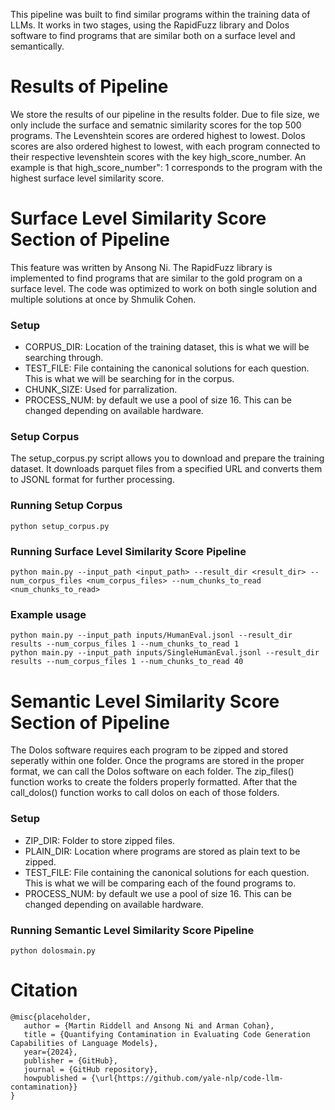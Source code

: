 This pipeline was built to find similar programs within the training data of LLMs. It works in two stages, using the RapidFuzz library and Dolos software to find programs that are similar both on a surface level and semantically.

# Results of Pipeline

We store the results of our pipeline in the results folder. Due to file size, we only include the surface and sematnic similarity scores for the top 500 programs.
The Levenshtein scores are ordered highest to lowest. Dolos scores are also ordered highest to lowest, with each program connected to their respective levenshtein scores with the key high_score_number. An example is that high_score_number": 1 corresponds to the program with the highest surface level similarity score.

# Surface Level Similarity Score Section of Pipeline

This feature was written by Ansong Ni. The RapidFuzz library is implemented to find programs that are similar to the gold program on a surface level.
The code was optimized to work on both single solution and multiple solutions at once by Shmulik Cohen.

### Setup

- CORPUS_DIR: Location of the training dataset, this is what we will be searching through.
- TEST_FILE: File containing the canonical solutions for each question. This is what we will be searching for in the corpus.
- CHUNK_SIZE: Used for parralization.
- PROCESS_NUM: by default we use a pool of size 16. This can be changed depending on available hardware.

### Setup Corpus

The setup_corpus.py script allows you to download and prepare the training dataset.
It downloads parquet files from a specified URL and converts them to JSONL format for further processing.

### Running Setup Corpus

```
python setup_corpus.py
```

### Running Surface Level Similarity Score Pipeline

```
python main.py --input_path <input_path> --result_dir <result_dir> --num_corpus_files <num_corpus_files> --num_chunks_to_read <num_chunks_to_read>
```

### Example usage

```
python main.py --input_path inputs/HumanEval.jsonl --result_dir results --num_corpus_files 1 --num_chunks_to_read 1
python main.py --input_path inputs/SingleHumanEval.jsonl --result_dir results --num_corpus_files 1 --num_chunks_to_read 40
```

# Semantic Level Similarity Score Section of Pipeline

The Dolos software requires each program to be zipped and stored seperatly within one folder. Once the programs are stored in the proper format, we can call the Dolos software on each folder. The zip_files() function works to create the folders properly formatted. After that the call_dolos() function works to call dolos on each of those folders.

### Setup

- ZIP_DIR: Folder to store zipped files.
- PLAIN_DIR: Location where programs are stored as plain text to be zipped.
- TEST_FILE: File containing the canonical solutions for each question. This is what we will be comparing each of the found programs to.
- PROCESS_NUM: by default we use a pool of size 16. This can be changed depending on available hardware.

### Running Semantic Level Similarity Score Pipeline

```
python dolosmain.py
```

# Citation

```
@misc{placeholder,
   author = {Martin Riddell and Ansong Ni and Arman Cohan},
   title = {Quantifying Contamination in Evaluating Code Generation Capabilities of Language Models},
   year={2024},
   publisher = {GitHub},
   journal = {GitHub repository},
   howpublished = {\url{https://github.com/yale-nlp/code-llm-contamination}}
}
```
